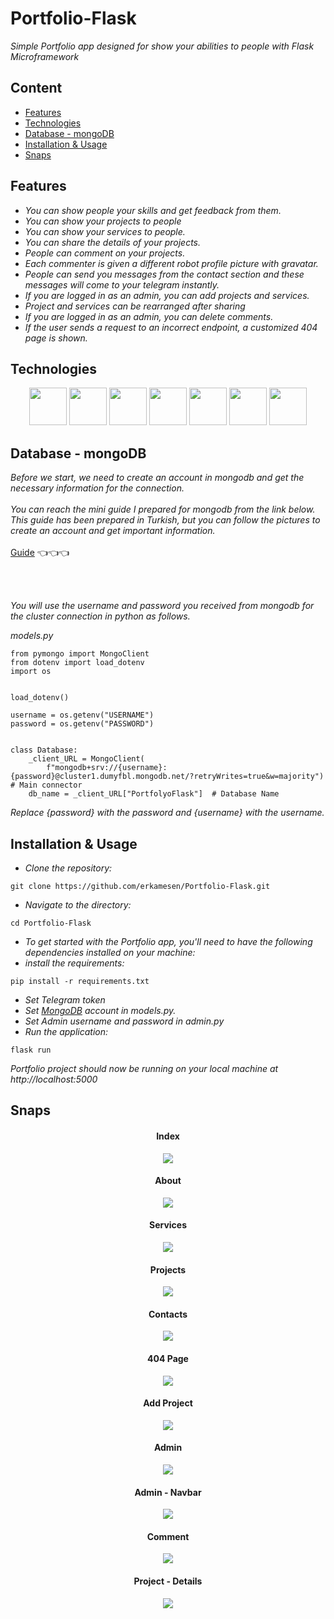 # Portfolio-Flask

*Simple Portfolio app designed for show your abilities to people with Flask Microframework*


## Content
- [Features](https://github.com/erkamesen/Portfolio-Flask/blob/master/README.md#features)
- [Technologies](https://github.com/erkamesen/Portfolio-Flask/blob/master/README.md#technologies)
- [Database - mongoDB](https://github.com/erkamesen/Portfolio-Flask/blob/master/README.md#database---mongodb)
- [Installation & Usage](https://github.com/erkamesen/Portfolio-Flask/blob/master/README.md#installation--usage)
- [Snaps](https://github.com/erkamesen/Portfolio-Flask/blob/master/README.md#snaps)



## Features
- *You can show people your skills and get feedback from them.*
- *You can show your projects to people*
- *You can show your services to people.*
- *You can share the details of your projects.*
- *People can comment on your projects.*
- *Each commenter is given a different robot profile picture with gravatar.*
- *People can send you messages from the contact section and these messages will come to your telegram instantly.*
- *If you are logged in as an admin, you can add projects and services.*
- *Project and services can be rearranged after sharing*
- *If you are logged in as an admin, you can delete comments.*
- *If the user sends a request to an incorrect endpoint, a customized 404 page is shown.*


## Technologies 
<div align=center>
<img src=https://user-images.githubusercontent.com/25181517/192107854-765620d7-f909-4953-a6da-36e1ef69eea6.png wirdth=60 height=60>
<img src=https://user-images.githubusercontent.com/25181517/192158954-f88b5814-d510-4564-b285-dff7d6400dad.png wirdth=60 height=60>
<img src=https://user-images.githubusercontent.com/25181517/183898674-75a4a1b1-f960-4ea9-abcb-637170a00a75.png wirdth=60 height=60>
<img src=https://user-images.githubusercontent.com/25181517/117447155-6a868a00-af3d-11eb-9cfe-245df15c9f3f.png wirdth=60 height=60>
<img src=https://user-images.githubusercontent.com/25181517/183423507-c056a6f9-1ba8-4312-a350-19bcbc5a8697.png wirdth=60 height=60>
<img src=https://user-images.githubusercontent.com/25181517/183423775-2276e25d-d43d-4e58-890b-edbc88e915f7.png wirdth=60 height=60>
<img src=https://user-images.githubusercontent.com/25181517/182884177-d48a8579-2cd0-447a-b9a6-ffc7cb02560e.png wirdth=60 height=60>
</div>

## Database - mongoDB
*Before we start, we need to create an account in mongodb and get the necessary information for the connection.* <br>
<br>
*You can reach the mini guide I prepared for mongodb from the link below. This guide has been prepared in Turkish, but you can follow the pictures to create an account and get important information.*
<br> <br>
[Guide](https://github.com/erkamesen/Python-MongoDB#ba%C5%9Flang%C4%B1%C3%A7---kurulum) 👈👈👈

<br> <br>

*You will use the username and password you received from mongodb for the cluster connection in python as follows.*

*models.py*
```
from pymongo import MongoClient
from dotenv import load_dotenv
import os


load_dotenv()

username = os.getenv("USERNAME")
password = os.getenv("PASSWORD")


class Database:
    _client_URL = MongoClient(
        f"mongodb+srv://{username}:{password}@cluster1.dumyfbl.mongodb.net/?retryWrites=true&w=majority")  # Main connector
    db_name = _client_URL["PortfolyoFlask"]  # Database Name
```
*Replace {password} with the password and {username} with the username.* 


## Installation & Usage

- *Clone the repository:*
```
git clone https://github.com/erkamesen/Portfolio-Flask.git
```
- *Navigate to the directory:*
```
cd Portfolio-Flask
```
- *To get started with the Portfolio app, you'll need to have the following dependencies installed on your machine:*
- *install the requirements:*
```
pip install -r requirements.txt
```
- *Set Telegram token*
- *Set [MongoDB](https://github.com/erkamesen/Portfolio-Flask/blob/master/README.md#database---mongodb)
 account in models.py.*
 - *Set Admin username and password in admin.py*
 - *Run the application:*
```
flask run
```
*Portfolio project should now be running on your local machine at http://localhost:5000*
 




## Snaps

<div align=center>
<h4 > Index </h4> 
<img src=https://user-images.githubusercontent.com/120065120/221109410-bc0f2b57-9632-4fa2-8bde-6b1837bbb743.png>
<div>
<div align=center>
<h4 > About </h4> 
<img src=https://user-images.githubusercontent.com/120065120/221108951-6f9cd46e-e9d9-4165-87f0-9220e3bc8a5e.png>
<div>
<div align=center>
<h4 > Services </h4> 
<img src=https://user-images.githubusercontent.com/120065120/221108959-9f9ade0d-6430-4020-af18-ee3632d4c141.png>
<div>
<div align=center>
<h4 > Projects </h4> 
<img src=https://user-images.githubusercontent.com/120065120/221147764-f1e84393-3b06-4db6-940b-5aabf7ed7326.png>
<div>
<div align=center>
<h4 > Contacts </h4> 
<img src=https://user-images.githubusercontent.com/120065120/221108984-762b5ed6-ee57-481f-9a34-2521e722bbdb.png>
<div>
<div align=center>
<h4 > 404 Page </h4> 
<img src=https://user-images.githubusercontent.com/120065120/221160873-793da93c-fd07-4662-978b-c36b50c3ae24.png>
<div>
<div align=center>
<h4 > Add Project </h4> 
<img src=https://user-images.githubusercontent.com/120065120/221160940-6dbe2433-4efb-4bf1-9d9d-575e591cf9ae.png>
<div>
<div align=center>
<h4 > Admin </h4> 
<img src=https://user-images.githubusercontent.com/120065120/221160948-46ee1dcb-97f2-424d-be2f-d9460387c097.png>
<div>
<div align=center>
<h4 > Admin - Navbar </h4> 
<img src=https://user-images.githubusercontent.com/120065120/221160955-11fac0e8-2433-4cc1-b956-b273e4710404.png>
<div>
<div align=center>
<h4 > Comment </h4> 
<img src=https://user-images.githubusercontent.com/120065120/221160958-96a36705-e8f3-4535-ae17-0b04f5e1ed5d.png>
<div>
<div align=center>
<h4 > Project - Details </h4> 
<img src=https://user-images.githubusercontent.com/120065120/221161377-2fed9005-2dc1-4b8d-a35c-eb809d876211.png>
<div>






